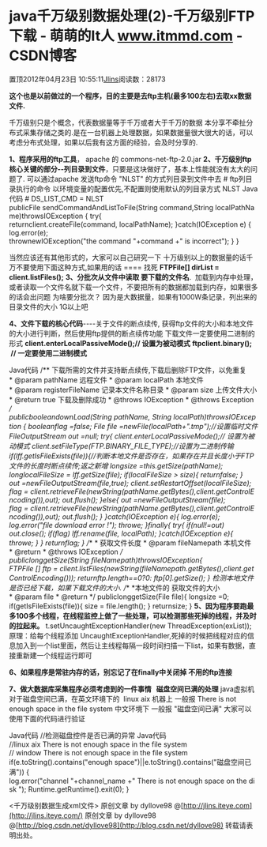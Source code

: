 
# java千万级别数据处理(2)-千万级别FTP下载 - 萌萌的It人 www.itmmd.com - CSDN博客


置顶2012年04月23日 10:55:11[Jlins](https://me.csdn.net/dyllove98)阅读数：28173


**这个也是以前做过的一个程序，目的主要是去ftp主机(最多100左右)去取xx数据文件.**

千万级别只是个概念，代表数据量等于千万或者大于千万的数据
本分享不牵扯分布式采集存储之类的.是在一台机器上处理数据，如果数据量很大很大的话，可以考虑分布式处理，如果以后我有这方面的经验，会及时分享的.

**1、程序采用的ftp工具**， apache 的 commons-net-ftp-2.0.jar
**2、千万级别ftp核心关键的部分--列目录到文件**，只要是这块做好了，基本上性能就没有太大的问题了.
可以通过apache 发送ftp命令 "NLST" 的方式列目录到文件中去
\# ftp列目录执行的命令 以环境变量的配置优先,不配置则使用默认的列目录方式 NLST
Java代码
\# DS_LIST_CMD = NLST
publicFile sendCommandAndListToFile(String command,String localPathName)throwsIOException
{
try{
returnclient.createFile(command, localPathName);
}catch(IOException e) {
log.error(e);
thrownewIOException("the command "+command +" is incorrect");
}
}

当然应该还有其他形式的，大家可以自己研究一下
十万级别以上的数据量的话千万不要使用下面这种方式,如果用的话 ==== 找死
**FTPFile[] dirList = client.listFiles();**
**3、分批次从文件中读取 要下载的文件名**.  加载到内存中处理，或者读取一个文件名就下载一个文件，不要把所有的数据都加载到内存，如果很多的话会出问题
为啥要分批次？
因为是大数据量，如果有1000W条记录，列出来的目录文件的大小 1G以上吧


**4、文件下载的核心代码**----关于文件的断点续传, 获得ftp文件的大小和本地文件的大小进行判断，然后使用ftp提供的断点续传功能
下载文件一定要使用二进制的形式
**client.enterLocalPassiveMode();// 设置为被动模式**
**ftpclient.binary();  // 一定要使用二进制模式**


Java代码
/** 下载所需的文件并支持断点续传,下载后删除FTP文件，以免重复
* @param pathName 远程文件
* @param localPath 本地文件
* @param registerFileName 记录本文件名称目录
* @param size 上传文件大小
* @return true 下载及删除成功
* @throws IOException
* @throws Exception
*/
publicbooleandownLoad(String pathName, String localPath)throwsIOException {
booleanflag =false;
File file =newFile(localPath+".tmp");//设置临时文件
FileOutputStream out =null;
try{
client.enterLocalPassiveMode();// 设置为被动模式
client.setFileType(FTP.BINARY_FILE_TYPE);//设置为二进制传输
if(lff.getIsFileExists(file)){//判断本地文件是否存在，如果存在并且长度小于FTP文件的长度时断点续传;返之新增
longsize =this.getSize(pathName);
longlocalFileSize = lff.getSize(file);
if(localFileSize > size){
returnfalse;
}
out =newFileOutputStream(file,true);
client.setRestartOffset(localFileSize);
flag = client.retrieveFile(newString(pathName.getBytes(),client.getControlEncoding()),out);
out.flush();
}else{
out =newFileOutputStream(file);
flag = client.retrieveFile(newString(pathName.getBytes(),client.getControlEncoding()),out);
out.flush();
}
}catch(IOException e){
log.error(e);
log.error("file download error !");
throwe;
}finally{
try{
if(null!=out)
out.close();
if(flag)
lff.rename(file, localPath);
}catch(IOException e){
throwe;
}
}
returnflag;
}
/**
* 获取文件长度
* @param fileNamepath 本机文件
* @return
* @throws IOException
*/
publiclonggetSize(String fileNamepath)throwsIOException{
FTPFile [] ftp = client.listFiles(newString(fileNamepath.getBytes(),client.getControlEncoding()));
returnftp.length==0?0: ftp[0].getSize();
}
检测本地文件是否已经下载，如果下载文件的大小.
/**
*本地文件的 获取文件的大小
* @param file
* @return
*/
publiclonggetSize(File file){
longsize =0;
if(getIsFileExists(file)){
size = file.length();
}
returnsize;
}
**5、因为程序要跑最多100多个线程，在线程监控上做了一些处理，可以检测那些死掉的线程，并及时的拉起来。**
t.setUncaughtExceptionHandler(new ThreadException(exList));
原理：给每个线程添加 UncaughtExceptionHandler,死掉的时候把线程对应的信息加入到一个list里面，然后让主线程每隔一段时间扫描一下list，如果有数据，直接重新建一个线程运行即可

**6、如果程序是常驻内存的话，别忘记了在finally中关闭掉 不用的ftp连接**

**7、做大数据库采集程序必须考虑到的一件事情   磁盘空间已满的处理**
java虚拟机对于磁盘空间已满，在英文环境下的  linux aix 机器上 一般报
There is not enough space in the file system
中文环境下 一般报 "磁盘空间已满"
大家可以使用下面的代码进行验证

Java代码
//检测磁盘控件是否已满的异常
Java代码
//linux aix There is not enough space in the file system
// window There is not enough space in the file system
if(e.toString().contains("enough space")||e.toString().contains("磁盘空间已满"))
{
log.error("channel "+channel_name +" There is not enough space on the disk ");
Runtime.getRuntime().exit(0);
}

<千万级别数据生成xml文件>
原创文章 by dyllove98 @[http://jlins.iteye.com](http://jlins.iteye.com/)
原创文章 by dyllove98 @[http://blog.csdn.net/dyllove98](http://blog.csdn.net/dyllove98)
转载请表明出处。
<script type="text/javascript" src="http://pagead2.googlesyndication.com/pagead/show_ads.js"></script>

